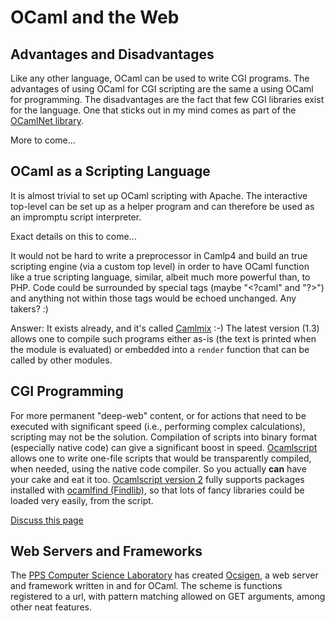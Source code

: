 <head>
<title>OCaml and the Web</title>
</head>
<body>
<h1><span>OCaml and the Web</span></h1>
<a name="Advantages_and_Disadvantages"></a><h2><span>Advantages and Disadvantages</span></h2>
<p class="first_para">Like any other language, OCaml can be used to write CGI programs.  The advantages of using OCaml for CGI scripting are the same a using OCaml for programming.  The disadvantages are the fact that few CGI libraries exist for the language.  One that sticks out in my mind comes as part of the <a href="http://ocamlnet.sourceforge.net/" class="external" title="http://ocamlnet.sourceforge.net/">OCamlNet library</a>.</p>
<p>More to come...</p>
<a name="OCaml_as_a_Scripting_Language"></a><h2><span>OCaml as a Scripting Language</span></h2>
<p class="first_para">It is almost trivial to set up OCaml scripting with Apache.  The interactive top-level can be set up as a helper program and can therefore be used as an impromptu script interpreter.</p>
<p>Exact details on this to come...</p>
<p>It would not be hard to write a preprocessor in Camlp4 and build an true scripting engine (via a custom top level) in order to have OCaml function like a true scripting language, similar, albeit much more powerful than, to PHP.  Code could be surrounded by special tags (maybe &quot;&lt;?caml&quot; and &quot;?&gt;&quot;) and anything not within those tags would be echoed unchanged.  Any takers? :)</p>
<p>Answer: It exists already, and it's called <a href="http://martin.jambon.free.fr/camlmix/" class="external" title="http://martin.jambon.free.fr/camlmix/">Camlmix</a> :-) The latest version (1.3) allows one to compile such programs either as-is (the text is printed when the module is evaluated) or embedded into a <code>render</code> function that can be called by other modules.</p>
<a name="CGI_Programming"></a><h2><span>CGI Programming</span></h2>
<p class="first_para">For more permanent &quot;deep-web&quot; content, or for actions that need to be executed with significant speed (i.e., performing complex calculations), scripting may not be the solution.  Compilation of scripts into binary format (especially native code) can give a significant boost in speed. <a href="http://martin.jambon.free.fr/ocamlscript.html" class="external" title="http://martin.jambon.free.fr/ocamlscript.html"> Ocamlscript</a> allows one to write one-file scripts that would be transparently compiled, when needed, using the native code compiler. So you actually <strong>can</strong> have your cake and eat it too. <a href="http://martin.jambon.free.fr/ocamlscript.html" class="external" title="http://martin.jambon.free.fr/ocamlscript.html">Ocamlscript version 2</a> fully supports packages installed with <a href="http://www.ocaml-programming.de/packages/" class="external" title="http://www.ocaml-programming.de/packages/">ocamlfind (Findlib)</a>, so that lots of fancy libraries could be loaded very easily, from the script.</p>
<p><a href="ocaml_and_the_web/discussion.html" class="internal" title="ocaml_and_the_web/discussion">Discuss this page</a></p>
<a name="Web_Servers_and_Frameworks"></a><h2><span>Web Servers and Frameworks</span></h2>
<p class="first_para">The <a href="http://www.pps.jussieu.fr/" class="external" title="http://www.pps.jussieu.fr/">PPS Computer Science Laboratory</a> has created <a href="http://www.ocsigen.org/" class="external" title="http://www.ocsigen.org/">Ocsigen</a>, a web server and framework written in and for OCaml. The scheme is functions registered to a url, with pattern matching allowed on GET arguments, among other neat features.</p>

</div>

</body>
